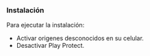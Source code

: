 ### Instalación

Para ejecutar la instalación:

* Activar origenes desconocidos en su celular.
* Desactivar Play Protect.